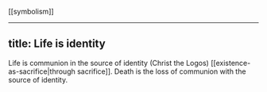 [[symbolism]]

---
title: Life is identity
---

Life is communion in the source of identity (Christ the Logos) [[existence-as-sacrifice|through sacrifice]]. Death is the loss of communion with the source of identity.
